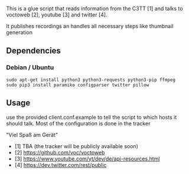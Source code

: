 This is a glue script that reads information from the C3TT [1] and talks to voctoweb [2], youtube [3] and twitter [4].

It publishes recordings an handles all necessary steps like thumbnail generation

## Dependencies
### Debian / Ubuntu
```
sudo apt-get install python3 python3-requests python3-pip ffmpeg
sudo pip3 install paramiko configparser twitter pillow
```

## Usage
use the provided client.conf.example to tell the script to which hosts it should talk. Most of the configuration is done in the tracker

"Viel Spaß am Gerät"


* [1] TBA (the tracker will be publicly available soon)
* [2] https://github.com/voc/voctoweb
* [3] https://www.youtube.com/yt/dev/de/api-resources.html
* [4] https://dev.twitter.com/rest/public
